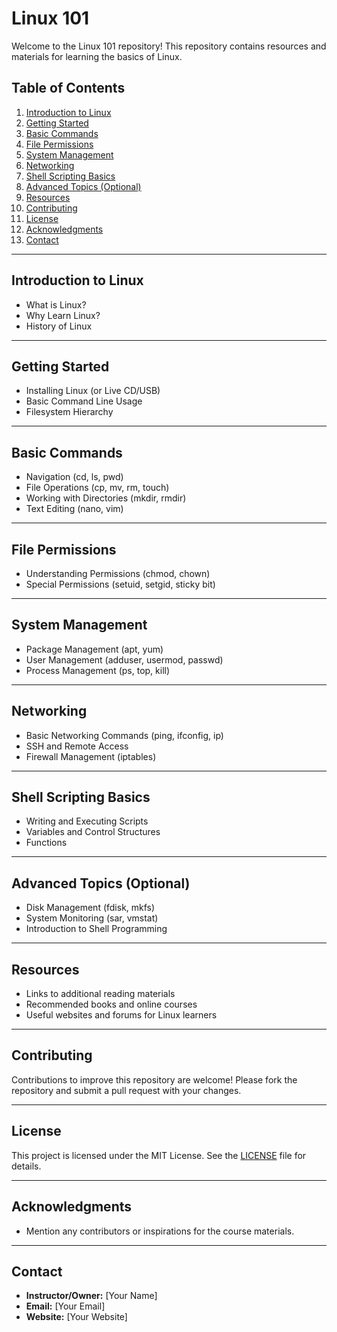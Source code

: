 # Linux 101

Welcome to the Linux 101 repository! This repository contains resources and materials for learning the basics of Linux.

## Table of Contents

1. [Introduction to Linux](#introduction-to-linux)
2. [Getting Started](#getting-started)
3. [Basic Commands](#basic-commands)
4. [File Permissions](#file-permissions)
5. [System Management](#system-management)
6. [Networking](#networking)
7. [Shell Scripting Basics](#shell-scripting-basics)
8. [Advanced Topics (Optional)](#advanced-topics-optional)
9. [Resources](#resources)
10. [Contributing](#contributing)
11. [License](#license)
12. [Acknowledgments](#acknowledgments)
13. [Contact](#contact)

---

## Introduction to Linux

- What is Linux?
- Why Learn Linux?
- History of Linux

---

## Getting Started

- Installing Linux (or Live CD/USB)
- Basic Command Line Usage
- Filesystem Hierarchy

---

## Basic Commands

- Navigation (cd, ls, pwd)
- File Operations (cp, mv, rm, touch)
- Working with Directories (mkdir, rmdir)
- Text Editing (nano, vim)

---

## File Permissions

- Understanding Permissions (chmod, chown)
- Special Permissions (setuid, setgid, sticky bit)

---

## System Management

- Package Management (apt, yum)
- User Management (adduser, usermod, passwd)
- Process Management (ps, top, kill)

---

## Networking

- Basic Networking Commands (ping, ifconfig, ip)
- SSH and Remote Access
- Firewall Management (iptables)

---

## Shell Scripting Basics

- Writing and Executing Scripts
- Variables and Control Structures
- Functions

---

## Advanced Topics (Optional)

- Disk Management (fdisk, mkfs)
- System Monitoring (sar, vmstat)
- Introduction to Shell Programming

---

## Resources

- Links to additional reading materials
- Recommended books and online courses
- Useful websites and forums for Linux learners

---

## Contributing

Contributions to improve this repository are welcome! Please fork the repository and submit a pull request with your changes.

---

## License

This project is licensed under the MIT License. See the [LICENSE](./LICENSE) file for details.

---

## Acknowledgments

- Mention any contributors or inspirations for the course materials.

---

## Contact

- **Instructor/Owner:** [Your Name]
- **Email:** [Your Email]
- **Website:** [Your Website]


